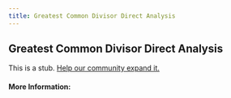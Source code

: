 ```yaml
---
title: Greatest Common Divisor Direct Analysis
---
```


## Greatest Common Divisor Direct Analysis

This is a stub. [Help our community expand it.](https://github.com/freeCodeCamp/guide-articles/tree/master/articles/Computer-Science/Algorithms/Greatest-Common-Divisor-Direct-Analysis/index.md)

<!-- The article goes here, in GitHub-flavored Markdown. Feel free to add YouTube videos, images, and CodePen/JSBin embeds  -->

#### More Information:
<!-- Please add any articles you think might be helpful to read before writing the article -->


